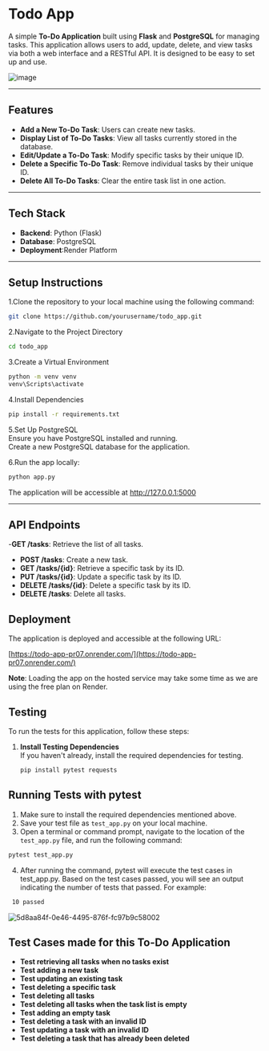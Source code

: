 # Todo App

A simple **To-Do Application** built using **Flask** and **PostgreSQL** for managing tasks. This application allows users to add, update, delete, and view tasks via both a web interface and a RESTful API. It is designed to be easy to set up and use.

![image](https://github.com/user-attachments/assets/11562daa-38e7-44c3-aecb-b0d3c899b3d3)


---

## Features

- **Add a New To-Do Task**: Users can create new tasks.
- **Display List of To-Do Tasks**: View all tasks currently stored in the database.
- **Edit/Update a To-Do Task**: Modify specific tasks by their unique ID.
- **Delete a Specific To-Do Task**: Remove individual tasks by their unique ID.
- **Delete All To-Do Tasks**: Clear the entire task list in one action.

---

## Tech Stack

- **Backend**: Python (Flask)
- **Database**: PostgreSQL
- **Deployment**:Render Platform

---

## Setup Instructions

1.Clone the repository to your local machine using the following command:

```bash
git clone https://github.com/yourusername/todo_app.git
```

2.Navigate to the Project Directory
```bash
cd todo_app
```

3.Create a Virtual Environment
```bash
python -m venv venv
venv\Scripts\activate
```

4.Install Dependencies
```bash
pip install -r requirements.txt
```
5.Set Up PostgreSQL  
Ensure you have PostgreSQL installed and running.  
Create a new PostgreSQL database for the application. 

6.Run the app locally:
```bash
python app.py
```
The application will be accessible at http://127.0.0.1:5000  

---

## API Endpoints
 -**GET /tasks**: Retrieve the list of all tasks.
- **POST /tasks**: Create a new task.
- **GET /tasks/{id}**: Retrieve a specific task by its ID.
- **PUT /tasks/{id}**: Update a specific task by its ID.
- **DELETE /tasks/{id}**: Delete a specific task by its ID.
- **DELETE /tasks**: Delete all tasks.

## Deployment
The application is deployed and accessible at the following URL:

[https://todo-app-pr07.onrender.com/](https://todo-app-pr07.onrender.com/)

**Note**: Loading the app on the hosted service may take some time as we are using the free plan on Render.

## Testing

To run the tests for this application, follow these steps:

1. **Install Testing Dependencies**  
   If you haven't already, install the required dependencies for testing.
   ```bash
   pip install pytest requests
   ```
## Running Tests with pytest
1. Make sure to install the required dependencies mentioned above.  
2. Save your test file as `test_app.py` on your local machine.  
3. Open a terminal or command prompt, navigate to the location of the `test_app.py` file, and run the following command:
 ```bash
 pytest test_app.py
 ```
4. After running the command, pytest will execute the test cases in test_app.py. Based on the test cases passed, you will see an output indicating the number of tests that passed. For example:
```bash
 10 passed
```
![5d8aa84f-0e46-4495-876f-fc97b9c58002](https://github.com/user-attachments/assets/03b2cfb2-92b2-46b0-b51d-990262fee308)

## Test Cases made for this To-Do Application
- **Test retrieving all tasks when no tasks exist**
- **Test adding a new task**
- **Test updating an existing task**
- **Test deleting a specific task**
- **Test deleting all tasks**
- **Test deleting all tasks when the task list is empty**
- **Test adding an empty task**
- **Test deleting a task with an invalid ID**
- **Test updating a task with an invalid ID**
- **Test deleting a task that has already been deleted**







